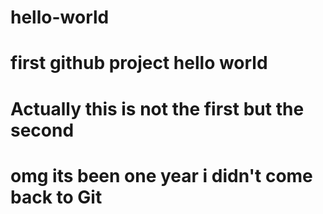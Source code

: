 # hello-world
# first github project hello world
# Actually this is not the first but the second
# omg its been one year i didn't come back to Git
